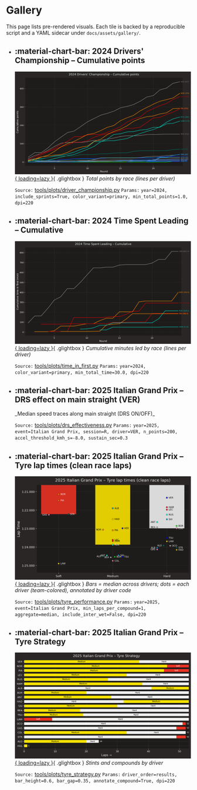 ﻿# Gallery

This page lists pre-rendered visuals. Each tile is backed by a reproducible script
and a YAML sidecar under `docs/assets/gallery/`.

<!-- AUTO-GALLERY:BEGIN -->

<div class="grid cards" markdown>

- :material-chart-bar: **2024 Drivers' Championship – Cumulative points**
  ---
  [![2024 Drivers' Championship – Cumulative points](assets/gallery/2024_drivers_championship_points.png){ loading=lazy }](assets/gallery/2024_drivers_championship_points.png){ .glightbox }
  _Total points by race (lines per driver)_

  `Source:` [tools/plots/driver_championship.py](https://github.com/kody-sherritze/fastf1_analytics/blob/main/tools/plots/driver_championship.py)
  `Params:` `year=2024, include_sprints=True, color_variant=primary, min_total_points=1.0, dpi=220`

- :material-chart-bar: **2024 Time Spent Leading – Cumulative**
  ---
  [![2024 Time Spent Leading – Cumulative](assets/gallery/2024_drivers_time_in_first.png){ loading=lazy }](assets/gallery/2024_drivers_time_in_first.png){ .glightbox }
  _Cumulative minutes led by race (lines per driver)_

  `Source:` [tools/plots/time_in_first.py](https://github.com/kody-sherritze/fastf1_analytics/blob/main/tools/plots/time_in_first.py)
  `Params:` `year=2024, color_variant=primary, min_total_time=30.0, dpi=220`

- :material-chart-bar: **2025 Italian Grand Prix – DRS effect on main straight (VER)**
  ---
  <div class="drs-widget" data-index="assets/data/drs/index.json" data-default-year="2025" data-default-event="italian_grand_prix" data-default-driver="VER"></div>
  _Median speed traces along main straight (DRS ON/OFF)_

  `Source:` [tools/plots/drs_effectiveness.py](https://github.com/kody-sherritze/fastf1_analytics/blob/main/tools/plots/drs_effectiveness.py)
  `Params:` `year=2025, event=Italian Grand Prix, session=R, driver=VER, n_points=200, accel_threshold_kmh_s=-8.0, sustain_sec=0.3`

- :material-chart-bar: **2025 Italian Grand Prix – Tyre lap times (clean race laps)**
  ---
  [![2025 Italian Grand Prix – Tyre lap times (clean race laps)](assets/gallery/italian_grand_prix_2025_tyre_performance.png){ loading=lazy }](assets/gallery/italian_grand_prix_2025_tyre_performance.png){ .glightbox }
  _Bars = median across drivers; dots = each driver (team-colored), annotated by driver code_

  `Source:` [tools/plots/tyre_performance.py](https://github.com/kody-sherritze/fastf1_analytics/blob/main/tools/plots/tyre_performance.py)
  `Params:` `year=2025, event=Italian Grand Prix, min_laps_per_compound=1, aggregate=median, include_inter_wet=False, dpi=220`

- :material-chart-bar: **2025 Italian Grand Prix – Tyre Strategy**
  ---
  [![2025 Italian Grand Prix – Tyre Strategy](assets/gallery/italian_grand_prix_2025_tyre_strategy.png){ loading=lazy }](assets/gallery/italian_grand_prix_2025_tyre_strategy.png){ .glightbox }
  _Stints and compounds by driver_

  `Source:` [tools/plots/tyre_strategy.py](https://github.com/kody-sherritze/fastf1_analytics/blob/main/tools/plots/tyre_strategy.py)
  `Params:` `driver_order=results, bar_height=0.6, bar_gap=0.35, annotate_compound=True, dpi=220`

</div>


<!-- AUTO-GALLERY:END -->